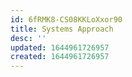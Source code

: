 ```yaml
---
id: 6fRMK8-CS08KKLoXxor90
title: Systems Approach
desc: ''
updated: 1644961726957
created: 1644961726957
---
```



